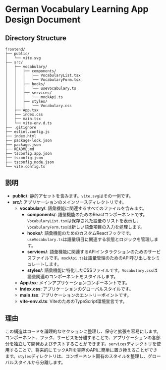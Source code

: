 # German Vocabulary Learning App Design Document

## Directory Structure

```
frontend/
├── public/
│   └── vite.svg
├── src/
│   ├── vocabulary/
│   │   ├── components/
│   │   │   ├── VocabularyList.tsx
│   │   │   └── VocabularyForm.tsx
│   │   ├── hooks/
│   │   │   └── useVocabulary.ts
│   │   ├── services/
│   │   │   └── mockApi.ts
│   │   ├── styles/
│   │   │   └── Vocabulary.css
│   ├── App.tsx
│   ├── index.css
│   ├── main.tsx
│   └── vite-env.d.ts
├── .gitignore
├── eslint.config.js
├── index.html
├── package-lock.json
├── package.json
├── README.md
├── tsconfig.app.json
├── tsconfig.json
├── tsconfig.node.json
└── vite.config.ts
```

## 説明

- **public/**: 静的アセットを含みます。`vite.svg`はその一例です。
- **src/**: アプリケーションのメインソースディレクトリです。
  - **vocabulary/**: 語彙機能に関連するすべてのファイルを含みます。
    - **components/**: 語彙機能のためのReactコンポーネントです。`VocabularyList.tsx`は保存された語彙のリストを表示し、`VocabularyForm.tsx`は新しい語彙項目の入力を処理します。
    - **hooks/**: 語彙機能のためのカスタムReactフックです。`useVocabulary.ts`は語彙項目に関連する状態とロジックを管理します。
    - **services/**: 語彙機能に関連するAPIインタラクションのためのサービスファイルです。`mockApi.ts`は語彙管理のためのAPI呼び出しをシミュレートします。
    - **styles/**: 語彙機能に特化したCSSファイルです。`Vocabulary.css`は語彙関連のコンポーネントをスタイルします。
  - **App.tsx**: メインアプリケーションコンポーネントです。
  - **index.css**: アプリケーションのグローバルスタイルです。
  - **main.tsx**: アプリケーションのエントリーポイントです。
  - **vite-env.d.ts**: ViteのためのTypeScript環境宣言です。

## 理由

この構造はコードを論理的なセクションに整理し、保守と拡張を容易にします。コンポーネント、フック、サービスを分離することで、アプリケーションの各部分を独立して開発およびテストすることができます。`services`ディレクトリを使用することで、将来的にモックAPIを実際のAPIに簡単に置き換えることができます。`styles`ディレクトリは、コンポーネント固有のスタイルを整理し、グローバルスタイルから分離します。
